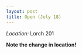 ```yaml
---
layout: post
title: Open (July 18)
---
```



*Location:* Lorch 201

**Note the change in location!**

